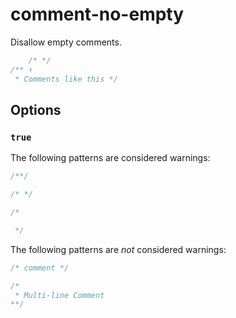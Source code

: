 # comment-no-empty

Disallow empty comments.

```css
    /* */
/** ↑
 * Comments like this */
```

## Options

### `true`

The following patterns are considered warnings:

```css
/**/
```

```css
/* */
```

```css
/*

 */
```

The following patterns are *not* considered warnings:

```css
/* comment */
```

```css
/*
 * Multi-line Comment
**/
```
